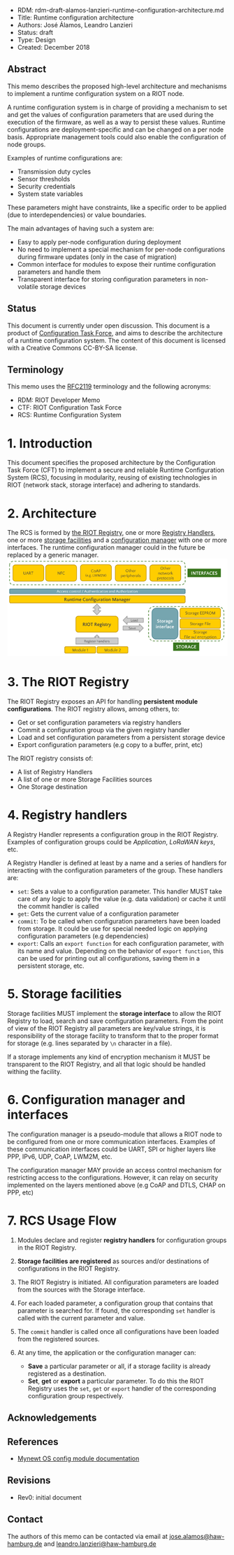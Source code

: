 - RDM: rdm-draft-alamos-lanzieri-runtime-configuration-architecture.md
- Title: Runtime configuration architecture
- Authors: José Álamos, Leandro Lanzieri
- Status: draft
- Type: Design
- Created: December 2018

## Abstract
This memo describes the proposed high-level architecture and
mechanisms to implement a runtime configuration system on a RIOT node.

A runtime configuration system is in charge of providing a mechanism to set and
get the values of configuration parameters that are used during the execution of the firmware,
as well as a way to persist these values. Runtime configurations are deployment-specific and
can be changed on a per node basis. Appropriate management tools could also enable the
configuration of node groups.

Examples of runtime configurations are:
- Transmission duty cycles
- Sensor thresholds
- Security credentials
- System state variables

These parameters might have constraints, like a specific order to be applied
(due to interdependencies) or value boundaries.

The main advantages of having such a system are:
- Easy to apply per-node configuration during deployment
- No need to implement a special mechanism for per-node configurations during
  firmware updates (only in the case of migration)
- Common interface for modules to expose their runtime configuration parameters and handle
  them
- Transparent interface for storing configuration parameters in non-volatile
  storage devices

## Status
This document is currently under open discussion. This document is a product of
[Configuration Task
Force](https://github.com/RIOT-OS/RIOT/wiki/Configuration-Task-Force-(CTF)), and
aims to describe the architecture of a runtime configuration system. The content
of this document is licensed with a Creative Commons CC-BY-SA license.

## Terminology
This memo uses the [RFC2119](https://www.ietf.org/rfc/rfc2119.txt) terminology
and the following acronyms:

- RDM: RIOT Developer Memo
- CTF: RIOT Configuration Task Force
- RCS: Runtime Configuration System

# 1. Introduction
This document specifies the proposed architecture by the
Configuration Task Force (CFT) to implement a secure and reliable Runtime
Configuration System (RCS), focusing in modularity, reusing of existing
technologies in RIOT (network stack, storage interface) and adhering to
standards.

# 2. Architecture
The RCS is formed by [the RIOT Registry](3-the-riot-registry), one or more [Registry Handlers](4-registry-handlers), one or more
[storage facilities](5-storage-facilities) and a [configuration manager](6-configuration-manager) with one or more interfaces. The
runtime configuration manager could in the future be replaced by a generic
manager.  ![](./files/rdm-draft-alamos-lanzieri-runtime-configuration-architecture/architecture.png "Runtime Configuration Architecture")

# 3. The RIOT Registry
The RIOT Registry exposes an API for handling 
**persistent module configurations**. The RIOT registry
allows, among others, to:
- Get or set configuration parameters via registry handlers
- Commit a configuration group via the given registry handler
- Load and set configuration parameters from a persistent storage device
- Export configuration parameters (e.g copy to a buffer, print, etc)

The RIOT registry consists of:
- A list of Registry Handlers
- A list of one or more Storage Facilities sources
- One Storage destination

# 4. Registry handlers
A Registry Handler represents a configuration group in the RIOT Registry.
Examples of configuration groups could be _Application_, _LoRaWAN keys_, etc.

A Registry Handler is defined at least by a name and a series of handlers for interacting with the configuration parameters of the group. These handlers are:
- `set`: Sets a value to a configuration parameter. This handler MUST take care
of any logic to apply the value (e.g. data validation) or cache it until the commit handler is called
- `get`: Gets the current value of a configuration parameter
- `commit`: To be called when configuration parameters have been loaded from storage. It could be use for special needed logic on applying configuration parameters (e.g dependencies)
- `export`: Calls an `export function` for each configuration parameter, with
its name and value. Depending on the behavior of `export function`, this can be used for printing out all configurations, saving them in a persistent storage,
etc.

# 5. Storage facilities
Storage facilities MUST implement the **storage
interface** to allow the RIOT Registry to load, search and save configuration
parameters. From the point of view of the RIOT Registry all parameters are
key/value strings, it is responsibility of the storage facility to transform
that to the proper format for storage (e.g. lines separated by `\n` character in
a file).

If a storage implements any kind of encryption mechanism it MUST be
transparent to the RIOT Registry, and all that logic should be handled withing
the facility.

# 6. Configuration manager and interfaces
The configuration manager is a pseudo-module that allows a RIOT node to be
configured from one or more communication interfaces. Examples of these
communication interfaces could be UART, SPI or higher layers like PPP, IPv6,
UDP, CoAP, LWM2M, etc.

The configuration manager MAY provide an access control mechanism for
restricting access to the configurations. However, it can relay on security
implemented on the layers mentioned above (e.g CoAP and DTLS, CHAP on PPP, etc)

# 7. RCS Usage Flow
1. Modules declare and register **registry handlers** for configuration groups
in the RIOT Registry.

2. **Storage facilities are registered** as sources and/or destinations of configurations in the RIOT Registry.

3. The RIOT Registry is initiated. All configuration parameters are loaded from the sources with the Storage interface.

4. For each loaded parameter, a configuration group that contains that parameter is searched for. If found, the corresponding `set` handler is called with the current parameter and value.

5. The `commit` handler is called once all configurations have been loaded from the registered sources.

6. At any time, the application or the configuration manager can:
   - **Save** a particular parameter or all, if a storage facility is already registered as a destination. 
   - **Set**, **get** or **export** a particular parameter. To do this the RIOT Registry uses the `set`,  `get` or `export` handler of the corresponding configuration group respectively.

## Acknowledgements

## References
- [Mynewt OS config module
  documentation](https://mynewt.apache.org/latest/os/modules/config/config.html)

## Revisions
- Rev0: initial document

## Contact
The authors of this memo can be contacted via email at
jose.alamos@haw-hamburg.de and leandro.lanzieri@haw-hamburg.de
